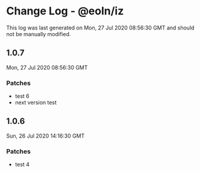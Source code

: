 # Change Log - @eoln/iz

This log was last generated on Mon, 27 Jul 2020 08:56:30 GMT and should not be manually modified.

## 1.0.7
Mon, 27 Jul 2020 08:56:30 GMT

### Patches

- test 6
- next version test

## 1.0.6
Sun, 26 Jul 2020 14:16:30 GMT

### Patches

- test 4

